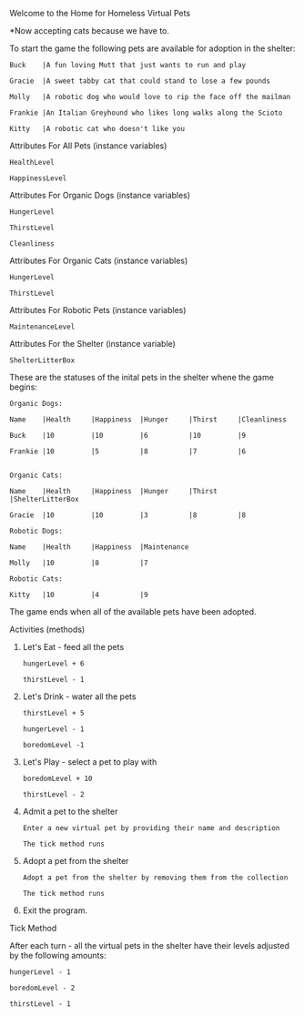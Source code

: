 Welcome to the Home for Homeless Virtual Pets

*Now accepting cats because we have to.

To start the game the following pets are available for adoption in the shelter:

	Buck	|A fun loving Mutt that just wants to run and play

	Gracie	|A sweet tabby cat that could stand to lose a few pounds

	Molly	|A robotic dog who would love to rip the face off the mailman

	Frankie	|An Italian Greyhound who likes long walks along the Scioto

	Kitty	|A robotic cat who doesn't like you


Attributes For All Pets (instance variables)

	HealthLevel

	HappinessLevel

Attributes For Organic Dogs (instance variables)

	HungerLevel

	ThirstLevel

	Cleanliness

Attributes For Organic Cats (instance variables)

	HungerLevel

	ThirstLevel

Attributes For Robotic Pets (instance variables)

	MaintenanceLevel

Attributes For the Shelter (instance variable)
	
	ShelterLitterBox

These are the statuses of the inital pets in the shelter whene the game begins:


	Organic Dogs:

	Name 	|Health 	|Happiness 	|Hunger 	|Thirst 	|Cleanliness

	Buck	|10			|10			|6			|10			|9

	Frankie |10			|5			|8			|7			|6


	Organic Cats:

	Name 	|Health 	|Happiness 	|Hunger 	|Thirst 	|ShelterLitterBox

	Gracie	|10			|10			|3			|8			|8

	Robotic Dogs:

	Name 	|Health 	|Happiness 	|Maintenance

	Molly	|10			|8			|7

	Robotic Cats:

	Kitty	|10			|4			|9


The game ends when all of the available pets have been adopted.

Activities (methods)

1.  Let's Eat - feed all the pets

		hungerLevel + 6

		thirstLevel - 1


2.  Let's Drink - water all the pets

		thirstLevel + 5

		hungerLevel - 1

		boredomLevel -1


3.  Let's Play - select a pet to play with

		boredomLevel + 10

		thirstLevel - 2

4.  Admit a pet to the shelter

		Enter a new virtual pet by providing their name and description

		The tick method runs

5.  Adopt a pet from the shelter

		Adopt a pet from the shelter by removing them from the collection

		The tick method runs

6.  Exit the program.

Tick Method

After each turn - all the virtual pets in the shelter have their levels adjusted by the following amounts:

	hungerLevel - 1

	boredomLevel - 2

	thirstLevel - 1











